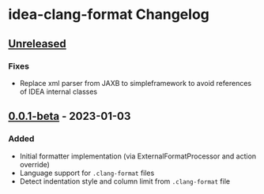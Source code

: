 <!-- Keep a Changelog guide -> https://keepachangelog.com -->

# idea-clang-format Changelog

## [Unreleased]
### Fixes
- Replace xml parser from JAXB to simpleframework to avoid references of IDEA internal classes

## [0.0.1-beta] - 2023-01-03

### Added
- Initial formatter implementation (via ExternalFormatProcessor and action override)
- Language support for `.clang-format` files
- Detect indentation style and column limit from `.clang-format` file

[Unreleased]: https://github.com/aarcangeli/idea-clang-format/compare/v0.0.1-beta...HEAD
[0.0.1-beta]: https://github.com/aarcangeli/idea-clang-format/commits/v0.0.1-beta

